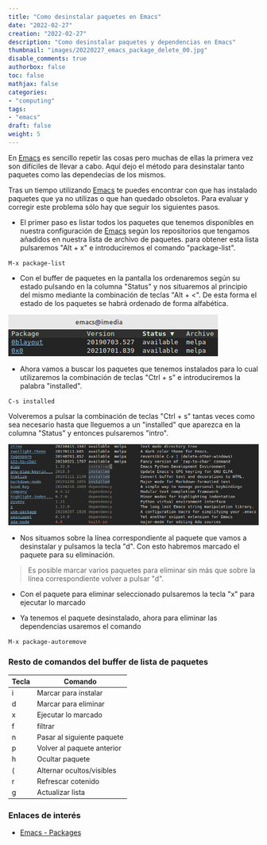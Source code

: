 ```yaml
---
title: "Como desinstalar paquetes en Emacs"
date: "2022-02-27"
creation: "2022-02-27"
description: "Como desinstalar paquetes y dependencias en Emacs"
thumbnail: "images/20220227_emacs_package_delete_00.jpg"
disable_comments: true
authorbox: false
toc: false
mathjax: false
categories:
- "computing"
tags:
- "emacs"
draft: false
weight: 5
---
```

En [Emacs] es sencillo repetir las cosas pero muchas de ellas la primera vez son difíciles de llevar a cabo. Aquí dejo el método para desinstalar tanto paquetes como las dependecias de los mismos.
<!--more-->
Tras un tiempo utilizando [Emacs] te puedes encontrar con que has instalado paquetes que ya no utilizas o que han quedado obsoletos. Para evaluar y corregir este problema sólo hay que seguir los siguientes pasos.

- El primer paso es listar todos los paquetes que tenemos disponibles en nuestra configuración de [Emacs] según los repositorios que tengamos añadidos en nuestra lista de archivo de paquetes. para obtener esta lista pulsaremos "Alt + x" e introduciremos el comando "package-list".

```
M-x package-list
```
- Con el buffer de paquetes en la pantalla los ordenaremos según su estado pulsando en la columna "Status" y nos situaremos al principio del mismo mediante la combinación de teclas "Alt + <". De esta forma el estado de los paquetes se habrá ordenado de forma alfabética.

![image-02]

- Ahora vamos a buscar los paquetes que tenemos instalados para lo cual utilizaremos la combinación de teclas "Ctrl + s" e introduciremos la palabra "installed".
```
C-s installed
```
Volveremos a pulsar la combinación de teclas "Ctrl + s" tantas veces como sea necesario hasta que lleguemos a un "installed" que aparezca en la columna "Status" y entonces pulsaremos "intro".

![image-01]

- Nos situamos sobre la línea correspondiente al paquete que vamos a desinstalar y pulsamos la tecla "d". Con esto habremos marcado el paquete para su eliminación.

> Es posible marcar varios paquetes para eliminar sin más que sobre la línea correspondiente volver a pulsar "d".

- Con el paquete para eliminar seleccionado pulsaremos la tecla "x" para ejecutar lo marcado

- Ya tenemos el paquete desinstalado, ahora para eliminar las dependencias usaremos el comando

```
M-x package-autoremove
```

### Resto de comandos del buffer de lista de paquetes

| Tecla       | Comando                    |
| ----------- | -----------                |
| i           | Marcar para instalar       |
| d           | Marcar para eliminar       |
| x           | Ejecutar lo marcado        |
| f           | filtrar                    |
| n           | Pasar al siguiente paquete |
| p           | Volver al paquete anterior |
| h           | Ocultar paquete            |
| (           | Alternar ocultos/visibles  |
| r           | Refrescar cotenido         |
| g           | Actualizar lista           |

### Enlaces de interés
- [Emacs - Packages](https://www.gnu.org/software/emacs/manual/html_node/emacs/Packages.html)

[Emacs]: https://www.gnu.org/software/emacs/


[image-01]: /images/20220227_emacs_package_delete_01.jpg
[image-02]: /images/20220227_emacs_package_delete_02.jpg
